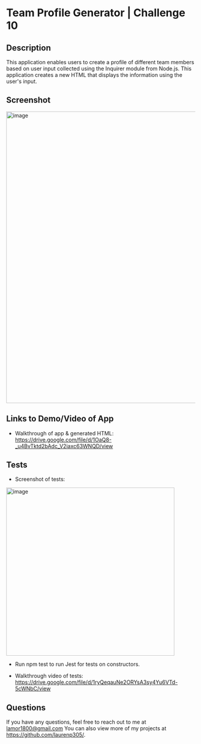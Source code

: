 # Team Profile Generator | Challenge 10

## Description
This application enables users to create a profile of different team members based on user input collected using the Inquirer module from Node.js. This application creates a new HTML that displays the information using the user's input.

## Screenshot
<img width="777" alt="image" src="https://user-images.githubusercontent.com/106932259/186784150-5476dee4-a7b4-45dc-bb7b-826dc9f7a4f8.png">

## Links to Demo/Video of App

- Walkthrough of app & generated HTML: https://drive.google.com/file/d/1OaQ8-_u4BvTktd2bAdc_V2iaxc63WNQD/view

## Tests

- Screenshot of tests:
<img width="448" alt="image" src="https://user-images.githubusercontent.com/106932259/186784207-144197df-7e00-4342-852b-b56e7c936f94.png">

- Run npm test to run Jest for tests on constructors.

- Walkthrough video of tests: https://drive.google.com/file/d/1ryQeqauNe2ORYsA3sy4Yu6VTd-5cWNbC/view

## Questions 

If you have any questions, feel free to reach out to me at lamor1800@gmail.com You can also view more of my projects at https://github.com/laurenp305/.


